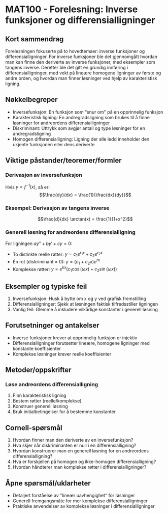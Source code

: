 # MAT100 - Forelesning: Inverse funksjoner og differensialligninger

## Kort sammendrag
Forelesningen fokuserte på to hovedtemaer: inverse funksjoner og differensialligninger. For inverse funksjoner ble det gjennomgått hvordan man kan finne den deriverte av inverse funksjoner, med eksempler som tangens inverse. Deretter ble det gitt en grundig innføring i differensialligninger, med vekt på lineære homogene ligninger av første og andre orden, og hvordan man finner løsninger ved hjelp av karakteristisk ligning.

## Nøkkelbegreper
- Inversefunksjon: En funksjon som "snur om" på en opprinnelig funksjon
- Karakteristisk ligning: En andregradsligning som brukes til å finne løsninger for andreordens differensialligninger
- Diskriminant: Uttrykk som avgjør antall og type løsninger for en andregradsligning
- Homogen differensialligning: Ligning der alle ledd inneholder den ukjente funksjonen eller dens deriverte

## Viktige påstander/teoremer/formler

### Derivasjon av inversefunksjon
Hvis $y = f^{-1}(x)$, så er:
$$\frac{dy}{dx} = \frac{1}{\frac{dx}{dy}}$$

### Eksempel: Derivasjon av tangens inverse
$$\frac{d}{dx} \arctan(x) = \frac{1}{1+x^2}$$

### Generell løsning for andreordens differensialligning
For ligningen $ay'' + by' + cy = 0$:
- To distinkte reelle røtter: $y = c_1e^{r_1x} + c_2e^{r_2x}$
- Én rot (diskriminant = 0): $y = (c_1 + c_2x)e^{rx}$
- Komplekse røtter: $y = e^{kx}(c_1\cos(\omega x) + c_2\sin(\omega x))$

## Eksempler og typiske feil
1. Inversefunksjon: Husk å bytte om x og y ved grafisk fremstilling
2. Differensialligninger: Sjekk at løsningen faktisk tilfredsstiller ligningen
3. Vanlig feil: Glemme å inkludere vilkårlige konstanter i generell løsning

## Forutsetninger og antakelser
- Inverse funksjoner krever at opprinnelig funksjon er injektiv
- Differensialligninger forutsetter lineære, homogene ligninger med konstante koeffisienter
- Komplekse løsninger krever reelle koeffisienter

## Metoder/oppskrifter

### Løse andreordens differensialligning
1. Finn karakteristisk ligning
2. Bestem røtter (reelle/komplekse)
3. Konstruer generell løsning
4. Bruk initialbetingelser for å bestemme konstanter

## Cornell-spørsmål
1. Hvordan finner man den deriverte av en inversefunksjon?
2. Hva skjer når diskriminanten er null i en differensialligning?
3. Hvordan konstruerer man en generell løsning for en andreordens differensialligning?
4. Hva er forskjellen på homogen og ikke-homogen differensialligning?
5. Hvordan håndterer man komplekse røtter i differensialligninger?

## Åpne spørsmål/uklarheter
- Detaljert forståelse av "lineær uavhengighet" for løsninger
- Generell fremgangsmåte for mer komplekse differensialligninger
- Praktiske anvendelser av komplekse løsninger i differensialligninger